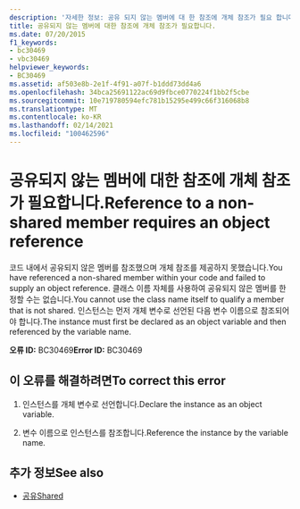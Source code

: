 ```yaml
---
description: '자세한 정보: 공유 되지 않는 멤버에 대 한 참조에 개체 참조가 필요 합니다.'
title: 공유되지 않는 멤버에 대한 참조에 개체 참조가 필요합니다.
ms.date: 07/20/2015
f1_keywords:
- bc30469
- vbc30469
helpviewer_keywords:
- BC30469
ms.assetid: af503e8b-2e1f-4f91-a07f-b1ddd73dd4a6
ms.openlocfilehash: 34bca25691122ac69d9fbce0770224f1bb2f5cbe
ms.sourcegitcommit: 10e719780594efc781b15295e499c66f316068b8
ms.translationtype: MT
ms.contentlocale: ko-KR
ms.lasthandoff: 02/14/2021
ms.locfileid: "100462596"
---
```

# <a name="reference-to-a-non-shared-member-requires-an-object-reference"></a><span data-ttu-id="a28b7-103">공유되지 않는 멤버에 대한 참조에 개체 참조가 필요합니다.</span><span class="sxs-lookup"><span data-stu-id="a28b7-103">Reference to a non-shared member requires an object reference</span></span>

<span data-ttu-id="a28b7-104">코드 내에서 공유되지 않은 멤버를 참조했으며 개체 참조를 제공하지 못했습니다.</span><span class="sxs-lookup"><span data-stu-id="a28b7-104">You have referenced a non-shared member within your code and failed to supply an object reference.</span></span> <span data-ttu-id="a28b7-105">클래스 이름 자체를 사용하여 공유되지 않은 멤버를 한정할 수는 없습니다.</span><span class="sxs-lookup"><span data-stu-id="a28b7-105">You cannot use the class name itself to qualify a member that is not shared.</span></span> <span data-ttu-id="a28b7-106">인스턴스는 먼저 개체 변수로 선언된 다음 변수 이름으로 참조되어야 합니다.</span><span class="sxs-lookup"><span data-stu-id="a28b7-106">The instance must first be declared as an object variable and then referenced by the variable name.</span></span>  
  
 <span data-ttu-id="a28b7-107">**오류 ID:** BC30469</span><span class="sxs-lookup"><span data-stu-id="a28b7-107">**Error ID:** BC30469</span></span>  
  
## <a name="to-correct-this-error"></a><span data-ttu-id="a28b7-108">이 오류를 해결하려면</span><span class="sxs-lookup"><span data-stu-id="a28b7-108">To correct this error</span></span>  
  
1. <span data-ttu-id="a28b7-109">인스턴스를 개체 변수로 선언합니다.</span><span class="sxs-lookup"><span data-stu-id="a28b7-109">Declare the instance as an object variable.</span></span>  
  
2. <span data-ttu-id="a28b7-110">변수 이름으로 인스턴스를 참조합니다.</span><span class="sxs-lookup"><span data-stu-id="a28b7-110">Reference the instance by the variable name.</span></span>  
  
## <a name="see-also"></a><span data-ttu-id="a28b7-111">추가 정보</span><span class="sxs-lookup"><span data-stu-id="a28b7-111">See also</span></span>

- [<span data-ttu-id="a28b7-112">공유</span><span class="sxs-lookup"><span data-stu-id="a28b7-112">Shared</span></span>](../language-reference/modifiers/shared.md)
